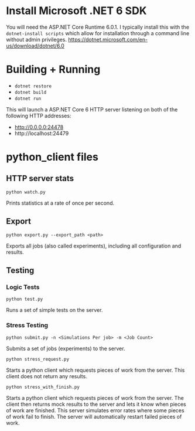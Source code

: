 # Install Microsoft .NET 6 SDK
You will need the ASP.NET Core Runtime 6.0.1. I typically install this with the `dotnet-install scripts` which allow for installation through a command line without admin privileges. https://dotnet.microsoft.com/en-us/download/dotnet/6.0


# Building + Running
* `dotnet restore`
* `dotnet build`
* `dotnet run`

This will launch a ASP.NET Core 6 HTTP server listening on both of the following HTTP addresses:
* http://0.0.0.0:24478
* http://localhost:24479

# python_client files
## HTTP server stats
```
python watch.py
```
Prints statistics at a rate of once per second.


## Export
```
python export.py --export_path <path>
```
Exports all jobs (also called experiments), including all configuration and results.


## Testing
### Logic Tests
```
python test.py
```
Runs a set of simple tests on the server.

### Stress Testing
```
python submit.py -n <Simulations Per job> -m <Job Count>
```
Submits a set of jobs (experiments) to the server.

```
python stress_request.py
```
Starts a python client which requests pieces of work from the server. This client does not return any results.

```
python stress_with_finish.py
```
Starts a python client which requests pieces of work from the server. The client then returns mock results to the server and lets it know when pieces of work are finished.
This server simulates error rates where some pieces of work fail to finish. The server will automatically restart failed pieces of work.
